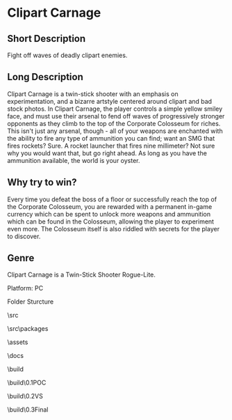 # Clipart Carnage

## Short Description
Fight off waves of deadly clipart enemies.
## Long Description
Clipart Carnage is a twin-stick shooter with an emphasis on experimentation, and a bizarre artstyle centered around clipart and bad stock photos. In Clipart Carnage, the player controls a simple yellow smiley face, and must use their arsenal to fend off waves of progressively stronger opponents as they climb to the top of the Corporate Colosseum for riches. This isn't just any arsenal, though - all of your weapons are enchanted with the ability to fire any type of ammunition you can find; want an SMG that fires rockets? Sure. A rocket launcher that fires nine millimeter? Not sure why you would want that, but go right ahead. As long as you have the ammunition available, the world is your oyster.
## Why try to win?
Every time you defeat the boss of a floor or successfully reach the top of the Corporate Colosseum, you are rewarded with a permanent in-game currency which can be spent to unlock more weapons and ammunition which can be found in the Colosseum, allowing the player to experiment even more. The Colosseum itself is also riddled with secrets for the player to discover.

## Genre
Clipart Carnage is a Twin-Stick Shooter Rogue-Lite.

Platform: PC

Folder Sturcture

\src

\src\packages

\assets

\docs

\build

\build\0.1POC

\build\0.2VS

\build\0.3Final
